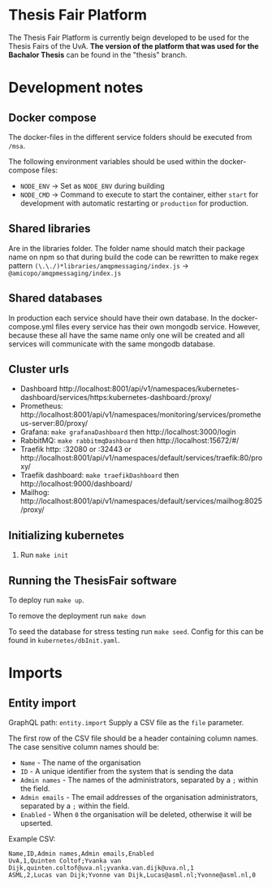 # Thesis Fair Platform
The Thesis Fair Platform is currently beign developed to be used for the Thesis Fairs of the UvA. **The version of the platform that was used for the Bachalor Thesis** can be found in the "thesis" branch.

# Development notes
## Docker compose
The docker-files in the different service folders should be executed from `/msa`.

The following environment variables should be used within the docker-compose files:
- `NODE_ENV` -> Set as `NODE_ENV` during building
- `NODE_CMD` -> Command to execute to start the container, either `start` for development with automatic restarting or `production` for production.

## Shared libraries
Are in the libraries folder. The folder name should match their package name on npm so that during build the code can be rewritten to make regex pattern `(\.\./)*libraries/amqpmessaging/index.js` -> `@amicopo/amqpmessaging/index.js`

## Shared databases
In production each service should have their own database. In the docker-compose.yml files every service has their own mongodb service. However, because these all have the same name only one will be created and all services will communicate with the same mongodb database.


## Cluster urls
- Dashboard http://localhost:8001/api/v1/namespaces/kubernetes-dashboard/services/https:kubernetes-dashboard:/proxy/
- Prometheus: http://localhost:8001/api/v1/namespaces/monitoring/services/prometheus-server:80/proxy/
- Grafana: `make grafanaDashboard` then http://localhost:3000/login
- RabbitMQ: `make rabbitmqDashboard` then http://localhost:15672/#/
- Traefik http: <server ip>:32080 or <server ip>:32443 or http://localhost:8001/api/v1/namespaces/default/services/traefik:80/proxy/
- Traefik dashboard: `make traefikDashboard` then http://localhost:9000/dashboard/
- Mailhog: http://localhost:8001/api/v1/namespaces/default/services/mailhog:8025/proxy/


## Initializing kubernetes
1. Run `make init`

## Running the ThesisFair software
To deploy run `make up`.

To remove the deployment run `make down`

To seed the database for stress testing run `make seed`. Config for this can be found in `kubernetes/dbInit.yaml`.


# Imports
## Entity import
GraphQL path: `entity.import`
Supply a CSV file as the `file` parameter.

The first row of the CSV file should be a header containing column names. The case sensitive column names should be:
- `Name` - The name of the organisation
- `ID` - A unique identifier from the system that is sending the data
- `Admin names` - The names of the administrators, separated by a `;` within the field.
- `Admin emails` - The email addresses of the organisation administrators, separated by a `;` within the field.
- `Enabled` - When `0` the organisation will be deleted, otherwise it will be upserted.


Example CSV:
```
Name,ID,Admin names,Admin emails,Enabled
UvA,1,Quinten Coltof;Yvanka van Dijk,quinten.coltof@uva.nl;yvanka.van.dijk@uva.nl,1
ASML,2,Lucas van Dijk;Yvonne van Dijk,Lucas@asml.nl;Yvonne@asml.nl,0
```
